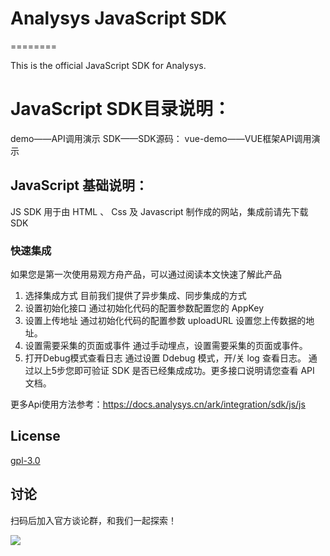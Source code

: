
# Analysys JavaScript SDK

========

This is the official JavaScript SDK for Analysys.

# JavaScript SDK目录说明：
demo——API调用演示
SDK——SDK源码：
vue-demo——VUE框架API调用演示

## JavaScript 基础说明：

JS SDK 用于由 HTML 、 Css 及 Javascript 制作成的网站，集成前请先下载SDK

### 快速集成
如果您是第一次使用易观方舟产品，可以通过阅读本文快速了解此产品
1. 选择集成方式
目前我们提供了异步集成、同步集成的方式
2. 设置初始化接口
通过初始化代码的配置参数配置您的 AppKey
3. 设置上传地址
通过初始化代码的配置参数 uploadURL 设置您上传数据的地址。
4. 设置需要采集的页面或事件
通过手动埋点，设置需要采集的页面或事件。
5. 打开Debug模式查看日志
通过设置 Ddebug 模式，开/关 log 查看日志。
通过以上5步您即可验证 SDK 是否已经集成成功。更多接口说明请您查看 API 文档。

更多Api使用方法参考：https://docs.analysys.cn/ark/integration/sdk/js/js

## License

[gpl-3.0](https://www.gnu.org/licenses/gpl-3.0.txt)

## 讨论

扫码后加入官方谈论群，和我们一起探索！

![](https://raw.githubusercontent.com/analysys/ans-android-sdk/master/img/ans.png)
